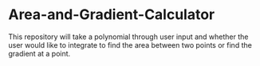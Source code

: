 # Area-and-Gradient-Calculator
This repository will take a polynomial through user input and whether the user would like to integrate to find the area between two points or find the gradient at a point.
